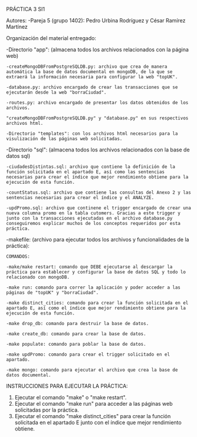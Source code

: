 PRÁCTICA 3 SI1


Autores:
-Pareja 5 (grupo 1402): Pedro Urbina Rodríguez y César Ramírez Martínez

Organización del material entregado:

-Directorio "app": (almacena todos los archivos relacionados con la página web)

	-createMongoDBFromPostgreSQLDB.py: archivo que crea de manera automática la base de datos documental en mongoDB, de la que se extraerá la información necesaria para configurar la web "topUK".

	-database.py: archivo encargado de crear las transacciones que se ejecutarán desde la web "borraCiudad".

	-routes.py: archivo encargado de presentar los datos obtenidos de los archivos.

	"createMongoDBFromPostgreSQLDB.py" y "database.py" en sus respectivos archivos html.

	-Directorio "templates": con los archivos html necesarios para la visulización de las páginas web solicitadas.

-Directorio "sql": (almacena todos los archivos relacionados con la base de datos sql)

	-ciudadesDistintas.sql: archivo que contiene la definición de la función solicitada en el apartado E, así como las sentencias necesarias para crear el índice que mejor rendimiento obtiene para la ejecución de esta función.

	-countStatus.sql: archivo que contiene las consultas del Anexo 2 y las sentencias necesarias para crear el índice y el ANALYZE.

	-updPromo.sql: archivo que continene el trigger encargado de crear una nueva columna promo en la tabla cutomers. Gracias a este trigger y junto con la transacciones ejecutadas en el archivo database.py conseguiremos explicar muchos de los conceptos requeridos por esta práctica.

-makefile: (archivo para ejecutar todos los archivos y funcionalidades de la práctica):

	COMANDOS:

	-make/make restart: comando que DEBE ejecutarse al descargar la práctica para establecer y configurar la base de datos SQL y todo lo relacionado con mongoDB.

	-make run: comando para correr la aplicación y poder acceder a las páginas de "topUK" y "borraCiudad".

	-make distinct_cities: comando para crear la función solicitada en el apartado E, así como el índice que mejor rendimiento obtiene para la ejecución de esta función.

	-make drop_db: comando para destruir la base de datos.

	-make create_db: comando para crear la base de datos.

	-make populate: comando para poblar la base de datos.

	-make updPromo: comando para crear el trigger solicitado en el apartado.

	-make mongo: comando para ejecutar el archivo que crea la base de datos documental.


INSTRUCCIONES PARA EJECUTAR LA PRÁCTICA:

1. Ejecutar el comando "make" o "make restart".
2. Ejecutar el comando "make run" para acceder a las páginas web solicitadas por la práctica.
3. Ejecutar el comando "make distinct_cities" para crear la función solicitada en el apartado E junto con el índice que mejor rendimiento obtiene.
